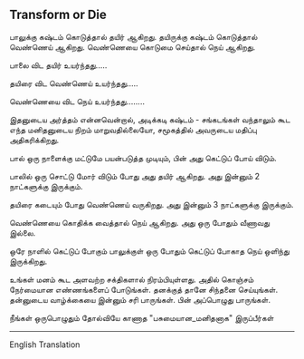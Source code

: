 <!-- title: Milk to Youghurt to Ghee  -->

## Transform or Die
பாலுக்கு கஷ்டம் கொடுத்தால் தயிர் ஆகிறது.
தயிருக்கு கஷ்டம் கொடுத்தால் வெண்ணெய் ஆகிறது.
வெண்ணெயை கொடுமை செய்தால் நெய் ஆகிறது.

பாலை விட தயிர் உயர்ந்தது.....

தயிரை விட வெண்ணெய் உயர்ந்தது..... 

வெண்ணெயை விட நெய் உயர்ந்தது........

இதனுடைய அர்த்தம் என்னவென்றால்,
அடிக்கடி கஷ்டம் - சங்கடங்கள் வந்தாலும் கூட எந்த மனிதனுடைய நிறம் மாறுவதில்லையோ, சமூகத்தில் அவருடைய மதிப்பு அதிகரிக்கிறது.

பால் ஒரு நாளைக்கு மட்டுமே பயன்படுத்த முடியும், பின் அது கெட்டுப் போய் விடும்.

பாலில் ஒரு சொட்டு மோர் விடும் போது அது தயிர் ஆகிறது. 
அது இன்னும் 2 நாட்களுக்கு இருக்கும்.

தயிரை கடையும் போது வெண்ணெய் வருகிறது. 
அது இன்னும் 3 நாட்களுக்கு இருக்கும்.

வெண்ணெயை கொதிக்க வைத்தால் நெய் ஆகிறது. 
அது ஒரு போதும் வீணாவது இல்லை.

ஒரே நாளில் கெட்டுப் போகும் பாலுக்குள் ஒரு போதும் கெட்டுப் போகாத நெய் ஒளிந்து இருக்கிறது.

உங்கள் மனம் கூட அளவற்ற சக்திகளால் நிரம்பியுள்ளது. 
அதில் கொஞ்சம் நேர்மையான எண்ணங்களைப் போடுங்கள். 
தனக்குத் தானே சிந்தனை செய்யுங்கள். தன்னுடைய வாழ்க்கையை இன்னும் சரி பாருங்கள். பின் அப்பொழுது பாருங்கள். 

நீங்கள் ஒருபொழுதும் தோல்வியே காணாத "பசுமையான_மனிதனாக"
இருப்பீர்கள்

---
English Translation 

